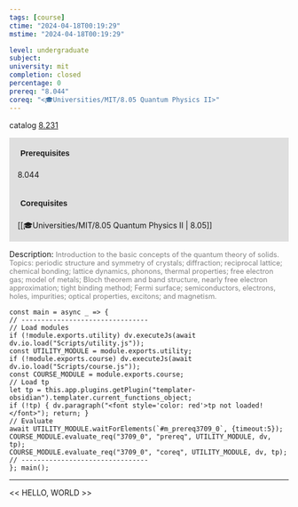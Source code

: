 ```yaml
---
tags: [course]
ctime: "2024-04-18T00:19:29"
mstime: "2024-04-18T00:19:29"

level: undergraduate
subject: 
university: mit
completion: closed
percentage: 0
prereq: "8.044"
coreq: "<🎓Universities/MIT/8.05 Quantum Physics II>"
---
```


catalog [8.231](http://student.mit.edu/catalog/m8a.html#8.231)

<span style="display: block; padding: 15px; background-color: rgb(100, 100, 100, 0.2);"><font id="m_prereq3709_0" style="display: block; font-family: Arial, sans-serif; font-weight: bold; padding: 5px">Prerequisites</font><br><span id="prereq3709_0">8.044</span></span>
<span style="display: block; padding: 15px; background-color: rgb(100, 100, 100, 0.2);"><font id="m_coreq3709_0" style="display: block; font-family: Arial, sans-serif; font-weight: bold; padding: 5px">Corequisites</font><br><span id="coreq3709_0">[[🎓Universities/MIT/8.05 Quantum Physics II | 8.05]]</span></span>

<font style="">Description:</font>
<font style="color: grey; font-size: 0.8rem;">Introduction to the basic concepts of the quantum theory of solids. Topics: periodic structure and symmetry of crystals; diffraction; reciprocal lattice; chemical bonding; lattice dynamics, phonons, thermal properties; free electron gas; model of metals; Bloch theorem and band structure, nearly free electron approximation; tight binding method; Fermi surface; semiconductors, electrons, holes, impurities; optical properties, excitons; and magnetism.</font>

```dataviewjs
const main = async _ => {
// --------------------------------
// Load modules
if (!module.exports.utility) dv.executeJs(await dv.io.load("Scripts/utility.js"));
const UTILITY_MODULE = module.exports.utility;
if (!module.exports.course) dv.executeJs(await dv.io.load("Scripts/course.js"));
const COURSE_MODULE = module.exports.course;
// Load tp
let tp = this.app.plugins.getPlugin("templater-obsidian").templater.current_functions_object;
if (!tp) { dv.paragraph("<font style='color: red'>tp not loaded!</font>"); return; }
// Evaluate
await UTILITY_MODULE.waitForElements(`#m_prereq3709_0`, {timeout:5});
COURSE_MODULE.evaluate_req("3709_0", "prereq", UTILITY_MODULE, dv, tp);
COURSE_MODULE.evaluate_req("3709_0", "coreq", UTILITY_MODULE, dv, tp);
// --------------------------------
}; main();
```

---

<< HELLO, WORLD >>
